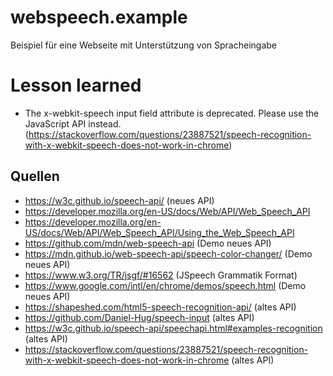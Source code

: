 # webspeech.example
Beispiel für eine Webseite mit Unterstützung von Spracheingabe

# Lesson learned
* The x-webkit-speech input field attribute is deprecated. Please use the JavaScript API instead. (https://stackoverflow.com/questions/23887521/speech-recognition-with-x-webkit-speech-does-not-work-in-chrome)

## Quellen
* https://w3c.github.io/speech-api/ (neues API)
* https://developer.mozilla.org/en-US/docs/Web/API/Web_Speech_API
* https://developer.mozilla.org/en-US/docs/Web/API/Web_Speech_API/Using_the_Web_Speech_API
* https://github.com/mdn/web-speech-api (Demo neues API)
* https://mdn.github.io/web-speech-api/speech-color-changer/ (Demo neues API)
* https://www.w3.org/TR/jsgf/#16562 (JSpeech Grammatik Format)
* https://www.google.com/intl/en/chrome/demos/speech.html (Demo neues API)
* https://shapeshed.com/html5-speech-recognition-api/  (altes API)
* https://github.com/Daniel-Hug/speech-input (altes API)
* https://w3c.github.io/speech-api/speechapi.html#examples-recognition (altes API)
* https://stackoverflow.com/questions/23887521/speech-recognition-with-x-webkit-speech-does-not-work-in-chrome (altes API)

